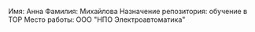 Имя: Анна
Фамилия: Михайлова
Назначение репозитория: обучение в TOP
Место работы: ООО "НПО Электроавтоматика"
